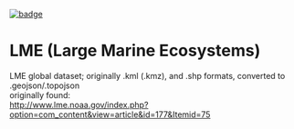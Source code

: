 <a className="gh-badge" href="https://datahub.io/core/lme-large-marine-ecosystems"><img src="https://badgen.net/badge/icon/View%20on%20datahub.io/orange?icon=https://datahub.io/datahub-cube-badge-icon.svg&label&scale=1.25" alt="badge" /></a>

LME (Large Marine Ecosystems)
===========================

LME global dataset; originally .kml (.kmz), and .shp formats, converted to .geojson/.topojson  
originally found:  
http://www.lme.noaa.gov/index.php?option=com_content&view=article&id=177&Itemid=75
